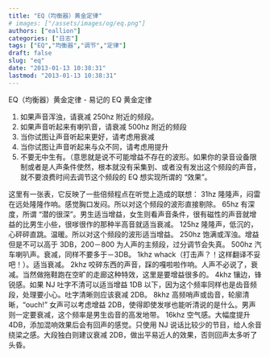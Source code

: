 ```yaml
---
title: "EQ（均衡器）黄金定律"
# images: ["/assets/images/og/eq.png"]
authors: ["eallion"]
categories: ["日志"]
tags: ["EQ","均衡器","调节","定律"]
draft: false
slug: "eq"
date: "2013-01-13 10:38:31"
lastmod: "2013-01-13 10:38:31"
---
```


EQ（均衡器）黄金定律 - 易记的 EQ 黄金定律

1. 如果声音浑浊，请衰减 250hz 附近的频段。
2. 如果声音听起来有喇叭音，请衰减 500hz 附近的频段
3. 当你试图让声音听起来更好，请考虑用衰减
4. 当你试图让声音听起来与众不同，请考虑用提升
5. 不要无中生有。（意思就是说不可能增益不存在的波形。如果你的录音设备限制或者是人声条件使然，根本就没有采集到、或者没有发出这个频段的声音，就不要浪费时间去调节这个频段的 EQ 想实现所谓的 “效果”。

这里有一张表，它反映了一些倍频程点在听觉上造成的联想：
31hz 隆隆声，闷雷在远处隆隆作响。感觉胸口发闷。所以对这个频段的波形直接剔除。
65hz 有深度，所谓 “潜的很深”。男生适当增益，女生则看声音条件，很有磁性的声音就增益的比男生小些，很嗲很作的那种半高音就适当衰减。
125hz 隆隆声，低沉的，心砰砰直跳。温暖。所以对这个频段的波形适当增益。
250hz 饱满或浑浊。增益但是不可以高于 3DB，200－800 为人声的主频段，过分调节会失真。
500hz 汽车喇叭声。衰减，同样不要多于－3DB。
1khz whack（打击声？！这样翻译不妥吧！）。适当衰减。
2khz 咬碎东西的声音，踩的嘎啦啦作响。人声不必说了，衰减。当然做拖鞋跑在空旷的走廊这种特效，这里是要增益很多的。
4khz 镶边，锋锐感。如果 NJ 吐字不清可以适当增益 1DB 以下，因为这个频率同样也是齿音频段，处理要小心。吐字清晰则应该衰减 2DB。
8khz 高频哨声或齿音，轮廓清晰，“ouch!” 女声可以考虑增益 2DB，使得即使发嗲也能听清说的是什么。男声则一定要衰减，这个频率是男生齿音的高发地带。
16khz 空气感。大幅度提升 4DB，添加混响效果后会有回声的感觉。只使用 NJ 说话比较少的节目，给人余音绕梁之感。大段独白则建议衰减 2DB，做出平易近人的效果，否则回声太多听了头昏。
